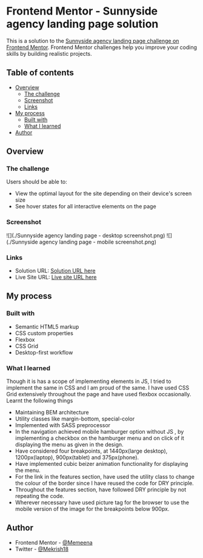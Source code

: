 # Frontend Mentor - Sunnyside agency landing page solution

This is a solution to the [Sunnyside agency landing page challenge on Frontend Mentor](https://www.frontendmentor.io/challenges/sunnyside-agency-landing-page-7yVs3B6ef). Frontend Mentor challenges help you improve your coding skills by building realistic projects.

## Table of contents

- [Overview](#overview)
  - [The challenge](#the-challenge)
  - [Screenshot](#screenshot)
  - [Links](#links)
- [My process](#my-process)
  - [Built with](#built-with)
  - [What I learned](#what-i-learned)
- [Author](#author)

## Overview

### The challenge

Users should be able to:

- View the optimal layout for the site depending on their device's screen size
- See hover states for all interactive elements on the page

### Screenshot

![](./Sunnyside agency landing page - desktop screenshot.png)
![](./Sunnyside agency landing page - mobile screenshot.png)

### Links

- Solution URL: [Solution URL here](https://your-solution-url.com)
- Live Site URL: [Live site URL here](https://your-live-site-url.com)

## My process

### Built with

- Semantic HTML5 markup
- CSS custom properties
- Flexbox
- CSS Grid
- Desktop-first workflow

### What I learned

Though it is has a scope of implementing elements in JS, I tried to implement the same in CSS and I am proud of the same. I have used CSS Grid extensively throughout the page and have used flexbox occasionally. Learnt the following things

- Maintaining BEM architecture
- Utility classes like margin-bottom, special-color
- Implemented with SASS preprocessor
- In the navigation achieved mobile hamburger option without JS , by implementing a checkbox on the hamburger menu and on click of it displaying the menu as given in the design.
- Have considered four breakpoints, at 1440px(large desktop), 1200px(laptop), 900px(tablet) and 375px(phone).
- Have implemented cubic beizer animation functionality for displaying the menu.
- For the link in the features section, have used the utility class to change the colour of the border since I have reused the code for DRY principle.
- Throughout the features section, have followed DRY principle by not repeating the code.
- Wherever necessary have used picture tag for the browser to use the mobile version of the image for the breakpoints below 900px.

## Author

- Frontend Mentor - [@Memeena](https://www.frontendmentor.io/profile/Memeena)
- Twitter - [@Mekrish18](https://www.twitter.com/Mekrish18)
